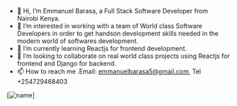 - 👋 Hi, I’m Emmanuel Barasa, a Full Stack Software Developer from Nairobi Kenya.
- 👀 I’m interested in working with a team of World class Software Developers in order to get handson development skills needed in the modern world of softwares development.
- 🌱 I’m currently learning Reactjs for frontend development.
- 💞️ I’m looking to collaborate on real world class projects using Reactjs for frontend and Django for backend.
- 📫 How to reach me .Email: emmanuelbarasa5@gmail.com, Tel +254729468403

<!---
Barasa2018/Barasa2018 is a ✨ special ✨ repository because its `README.md` (this file) appears on your GitHub profile.
You can click the Preview link to take a look at your changes.
--->
[![name](https://img.shields.io/badge/Python%20-language-brightgreen)]
